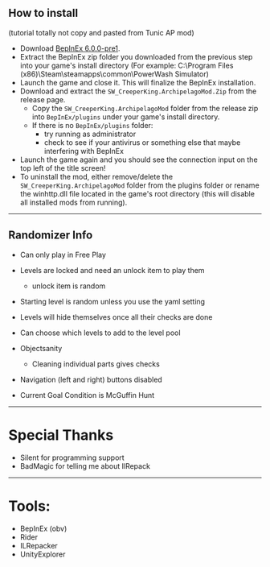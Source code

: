 ## How to install
(tutorial totally not copy and pasted from Tunic AP mod)

- Download [BepInEx 6.0.0-pre1](https://github.com/BepInEx/BepInEx/releases/download/v6.0.0-pre.1/BepInEx_UnityIL2CPP_x64_6.0.0-pre.1.zip).
- Extract the BepInEx zip folder you downloaded from the previous step into your game's install directory (For example: C:\Program Files (x86)\Steam\steamapps\common\PowerWash Simulator)
- Launch the game and close it. This will finalize the BepInEx installation.
- Download and extract the `SW_CreeperKing.ArchipelagoMod.Zip` from the release page.
    - Copy the `SW_CreeperKing.ArchipelagoMod` folder from the release zip into `BepInEx/plugins` under your game's install directory.
    - If there is no `BepInEx/plugins` folder: 
      - try running as administrator 
      - check to see if your antivirus or something else that maybe interfering with BepInEx
- Launch the game again and you should see the connection input on the top left of the title screen!
- To uninstall the mod, either remove/delete the `SW_CreeperKing.ArchipelagoMod` folder from the plugins folder or rename the winhttp.dll file located in the game's root directory (this will disable all installed mods from running).

---

## Randomizer Info

- Can only play in Free Play
- Levels are locked and need an unlock item to play them
  - unlock item is random
- Starting level is random unless you use the yaml setting
- Levels will hide themselves once all their checks are done
- Can choose which levels to add to the level pool
- Objectsanity
  - Cleaning individual parts gives checks
- Navigation (left and right) buttons disabled

- Current Goal Condition is McGuffin Hunt

---

# Special Thanks

- Silent for programming support
- BadMagic for telling me about IlRepack

---

# Tools:

- BepInEx (obv)
- Rider
- ILRepacker
- UnityExplorer
